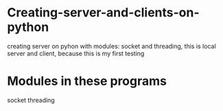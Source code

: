 # Creating-server-and-clients-on-python
creating server on pyhon with modules: socket and threading, this is local server and client, because this is my first testing 
# Modules in these programs
socket
threading

